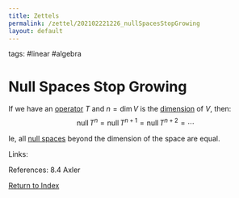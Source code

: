 ```yaml
---
title: Zettels
permalink: /zettel/202102221226_nullSpacesStopGrowing
layout: default
---
```

tags: #linear #algebra

# Null Spaces Stop Growing

If we have an [operator](202102082104_operatorDefinition) $T$ and $n = \textrm{dim} \, V$ is the [dimension](202102062253_dimensionDefinition)
of $V$, then:
$$
\textrm{null} \, T^n = \textrm{null} \, T^{n+1} = \textrm{null} \, T^{n+2} = \cdots
$$

Ie, all [null spaces](202102071742_nullSpaceDefinition) beyond the dimension of the space are equal.

Links: 

References: 8.4 Axler

[Return to Index](index)